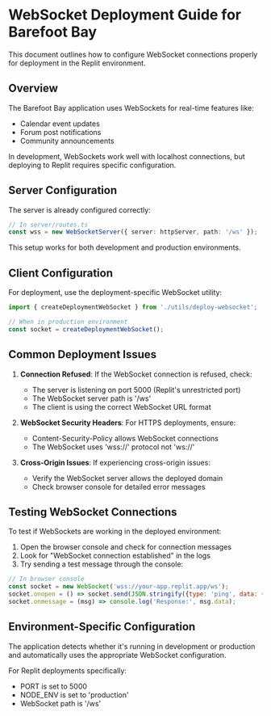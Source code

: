 # WebSocket Deployment Guide for Barefoot Bay

This document outlines how to configure WebSocket connections properly for deployment in the Replit environment.

## Overview

The Barefoot Bay application uses WebSockets for real-time features like:
- Calendar event updates
- Forum post notifications
- Community announcements

In development, WebSockets work well with localhost connections, but deploying to Replit requires specific configuration.

## Server Configuration

The server is already configured correctly:

```typescript
// In server/routes.ts
const wss = new WebSocketServer({ server: httpServer, path: '/ws' });
```

This setup works for both development and production environments.

## Client Configuration

For deployment, use the deployment-specific WebSocket utility:

```typescript
import { createDeploymentWebSocket } from './utils/deploy-websocket';

// When in production environment
const socket = createDeploymentWebSocket();
```

## Common Deployment Issues

1. **Connection Refused**: If the WebSocket connection is refused, check:
   - The server is listening on port 5000 (Replit's unrestricted port)
   - The WebSocket server path is '/ws'
   - The client is using the correct WebSocket URL format

2. **WebSocket Security Headers**: For HTTPS deployments, ensure:
   - Content-Security-Policy allows WebSocket connections
   - The WebSocket uses 'wss://' protocol not 'ws://'

3. **Cross-Origin Issues**: If experiencing cross-origin issues:
   - Verify the WebSocket server allows the deployed domain
   - Check browser console for detailed error messages

## Testing WebSocket Connections

To test if WebSockets are working in the deployed environment:

1. Open the browser console and check for connection messages
2. Look for "WebSocket connection established" in the logs
3. Try sending a test message through the console:

```javascript
// In browser console
const socket = new WebSocket('wss://your-app.replit.app/ws');
socket.onopen = () => socket.send(JSON.stringify({type: 'ping', data: {timestamp: Date.now()}}));
socket.onmessage = (msg) => console.log('Response:', msg.data);
```

## Environment-Specific Configuration

The application detects whether it's running in development or production and automatically uses the appropriate WebSocket configuration.

For Replit deployments specifically:
- PORT is set to 5000
- NODE_ENV is set to 'production'
- WebSocket path is '/ws'